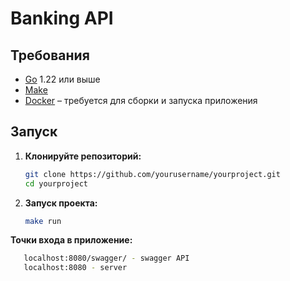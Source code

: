 # Banking API


## Требования

- [Go](https://golang.org/dl/) 1.22 или выше
- [Make](https://www.gnu.org/software/make/)
- [Docker](https://www.docker.com/get-started) – требуется для сборки и запуска приложения

## Запуск

1. **Клонируйте репозиторий:**

   ```bash
   git clone https://github.com/yourusername/yourproject.git
   cd yourproject

2. **Запуск проекта:**
     ```bash
   make run


**Точки входа в приложение:**
```bash
   localhost:8080/swagger/ - swagger API
   localhost:8080 - server